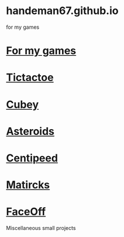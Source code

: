 
# handeman67.github.io
for my games

<a href="http://handeman67.github.io"> <h1>For my games</h1></a>

<a href="http://handeman67.github.io/TKTCTO"> <h1>Tictactoe</h1></a>
<a href="http://handeman67.github.io/cubey"> <h1>Cubey</h1></div></a>
<a href="http://handeman67.github.io/asteroids"> <h1>Asteroids</h1></a>
<a href="http://handeman67.github.io/centipeed"> <h1>Centipeed</h1></a>
<a href="http://handeman67.github.io/matricks"> <h1>Matircks</h1></a>
<a href="http://handeman67.github.io/FaceOff"> <h1>FaceOff</h1></a>

Miscellaneous small projects

